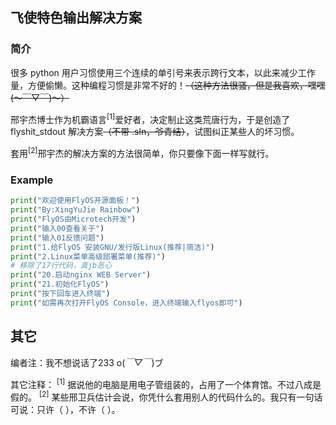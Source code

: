 ## 飞使特色输出解决方案
### 简介
很多 python 用户习惯使用三个连续的单引号来表示跨行文本，以此来减少工作量，方便偷懒。这种编程习惯是非常不好的！<s>（这种方法很骚，但是我喜欢，嘿嘿(～￣▽￣)～）</s>

邢宇杰博士作为机霸语言<sup>[1]</sup>爱好者，决定制止这类荒唐行为，于是创造了 flyshit_stdout 解决方案<s>（不带 .sln，爷青结）</s>，试图纠正某些人的坏习惯。

套用<sup>[2]</sup>邢宇杰的解决方案的方法很简单，你只要像下面一样写就行。
### Example
```python
print("欢迎使用FlyOS开源面板！")
print("By:XingYuJie Rainbow")
print("FlyOS由Microtech开发")
print("输入00查看关于")
print("输入01反馈问题")
print("1.给FlyOS 安装GNU/发行版Linux(推荐|简洁)")
print("2.Linux菜单高级部署菜单(推荐)")
# 移除了17行代码，真jb恶心
print("20.启动nginx WEB Server")
print("21.初始化FlyOS")
print("按下回车进入终端")
print("如需再次打开FlyOS Console，进入终端输入flyos即可")
```
## 其它
编者注：我不想说话了233 o(*￣▽￣*)ブ

其它注释：
<sup>[1]</sup> 据说他的电脑是用电子管组装的，占用了一个体育馆。不过八成是假的。
<sup>[2]</sup> 某些邢卫兵估计会说，你凭什么套用别人的代码什么的。我只有一句话可说：只许（    ），不许（    ）。
